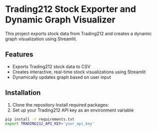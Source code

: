 # Trading212 Stock Exporter and Dynamic Graph Visualizer

This project exports stock data from Trading212 and creates a dynamic graph visualization using Streamlit.

## Features
- Exports Trading212 stock data to CSV
- Creates interactive, real-time stock visualizations using Streamlit
- Dynamically updates graph based on user input

## Installation
1. Clone the repository
    Install required packages:
2. Set up your Trading212 API key as an environment variable

```bash
pip install -r requirements.txt
export TRADING212_API_KEY='your_api_key'
```

